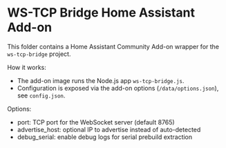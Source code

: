 # WS-TCP Bridge Home Assistant Add-on

This folder contains a Home Assistant Community Add-on wrapper for the `ws-tcp-bridge` project.

How it works:

- The add-on image runs the Node.js app `ws-tcp-bridge.js`.
- Configuration is exposed via the add-on options (`/data/options.json`), see `config.json`.

Options:

- port: TCP port for the WebSocket server (default 8765)
- advertise_host: optional IP to advertise instead of auto-detected
- debug_serial: enable debug logs for serial prebuild extraction
